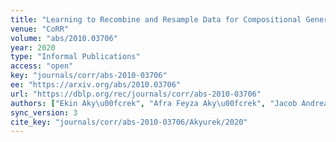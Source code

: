 ```yaml
---
title: "Learning to Recombine and Resample Data for Compositional Generalization."
venue: "CoRR"
volume: "abs/2010.03706"
year: 2020
type: "Informal Publications"
access: "open"
key: "journals/corr/abs-2010-03706"
ee: "https://arxiv.org/abs/2010.03706"
url: "https://dblp.org/rec/journals/corr/abs-2010-03706"
authors: ["Ekin Aky\u00fcrek", "Afra Feyza Aky\u00fcrek", "Jacob Andreas"]
sync_version: 3
cite_key: "journals/corr/abs-2010-03706/Akyurek/2020"
---
```

